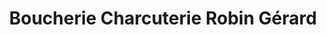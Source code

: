 ---
title: "Boucherie Charcuterie Robin Gérard"
url: /rochecorbon/boucherie-charcuterie-robin-gerard/
shop: boucherie
---